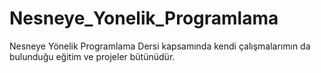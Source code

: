 # Nesneye_Yonelik_Programlama
Nesneye Yönelik Programlama Dersi kapsamında kendi çalışmalarımın da bulunduğu eğitim ve projeler bütünüdür.
